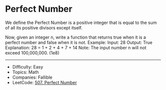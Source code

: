 # Perfect Number

We define the Perfect Number is a positive integer that is equal to the sum of all its positive divisors except itself.

Now, given an integer n, write a function that returns true when it is a perfect number and false when it is not.
Example:
Input: 28
Output: True
Explanation: 28 = 1 + 2 + 4 + 7 + 14
Note: The input number n will not exceed 100,000,000. (1e8)

---

* Difficulty: Easy
* Topics: Math
* Companies: Fallible
* LeetCode: [507. Perfect Number](https://leetcode.com/problems/perfect-number/description/)
